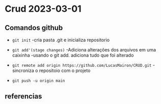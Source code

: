 # Crud 2023-03-01

## Comandos github
- `git init`
    -cria pasta .git e inicializa repositorio
- `git add'(stage changes)`
    -Adiciona alterações dos arquivos em uma caixinha
    -usando o git add. adiciona tudo que foi alterado

- `git remote add origin https://github.com/LucasMairon/CRUD.git`
    -sincroniza o repositoio com o projeto
- `git push -u origin main`

## referencias